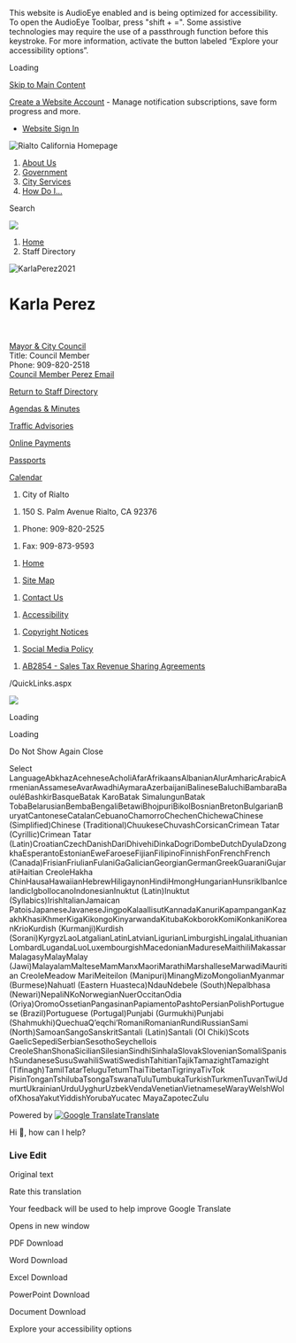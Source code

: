 This website is AudioEye enabled and is being optimized for accessibility. To open the AudioEye Toolbar, press "shift + =". Some assistive technologies may require the use of a passthrough function before this keystroke. For more information, activate the button labeled “Explore your accessibility options”.

Loading

[Skip to Main Content](https://www.rialtoca.gov/directory.aspx?EID=110%2F)

[Create a Website Account](https://www.rialtoca.gov/MyAccount/ProfileCreate) - Manage notification subscriptions, save form progress and more.   

- [Website Sign In](https://www.rialtoca.gov/MyAccount)

![Rialto California Homepage](https://www.rialtoca.gov/ImageRepository/Document?documentID=5840)

1. [About Us](https://www.rialtoca.gov/31/About-Us)
2. [Government](https://www.rialtoca.gov/27/Government)
3. [City Services](https://www.rialtoca.gov/101/City-Services)
4. [How Do I...](https://www.rialtoca.gov/9/How-Do-I)

Search

![](https://www.rialtoca.gov/ImageRepository/Document?documentID=5838)

1. [Home](https://www.rialtoca.gov)
2. Staff Directory

![KarlaPerez2021](https://www.rialtoca.gov/ImageRepository/Document?documentID=6037 "KarlaPerez2021")

# Karla Perez

 

[Mayor &amp; City Council](https://www.rialtoca.gov/Directory.aspx?DID=45)  
Title: Council Member  
Phone: 909-820-2518  
[Council Member Perez Email](mailto:kperez@rialtoca.gov)

[Return to Staff Directory](https://www.rialtoca.gov/Directory.aspx)

[Agendas &amp; Minutes](https://rialto.legistar.com/Calendar.aspx)

[Traffic Advisories](https://www.rialtoca.gov/CivicAlerts.aspx?CID=26)

[Online Payments](https://www.rialtoca.gov/429/Pay)

[Passports](https://www.rialtoca.gov/208/Passport-Services)

[Calendar](https://www.rialtoca.gov/calendar.aspx)

<!--THE END-->

1. City of Rialto

<!--THE END-->

1. 150 S. Palm Avenue Rialto, CA 92376

<!--THE END-->

1. Phone: 909-820-2525

<!--THE END-->

1. Fax: 909-873-9593

<!--THE END-->

1. [Home](https://www.rialtoca.gov)

<!--THE END-->

1. [Site Map](https://www.rialtoca.gov/sitemap)

<!--THE END-->

1. [Contact Us](https://www.rialtoca.gov/directory.aspx)

<!--THE END-->

1. [Accessibility](https://www.rialtoca.gov/accessibility)

<!--THE END-->

1. [Copyright Notices](https://www.rialtoca.gov/copyright)

<!--THE END-->

1. [Social Media Policy](https://www.rialtoca.gov/DocumentCenter/View/1680/Reso-No-7725---Social-Media-Policy)

<!--THE END-->

1. [AB2854 - Sales Tax Revenue Sharing Agreements](https://www.rialtoca.gov/953/Tax-Revenue-Sharing-Agreements)

/QuickLinks.aspx

![](https://www.rialtoca.gov/ImageRepository/Document?documentID=5855)

Loading

Loading

Do Not Show Again Close

Select LanguageAbkhazAcehneseAcholiAfarAfrikaansAlbanianAlurAmharicArabicArmenianAssameseAvarAwadhiAymaraAzerbaijaniBalineseBaluchiBambaraBaouléBashkirBasqueBatak KaroBatak SimalungunBatak TobaBelarusianBembaBengaliBetawiBhojpuriBikolBosnianBretonBulgarianBuryatCantoneseCatalanCebuanoChamorroChechenChichewaChinese (Simplified)Chinese (Traditional)ChuukeseChuvashCorsicanCrimean Tatar (Cyrillic)Crimean Tatar (Latin)CroatianCzechDanishDariDhivehiDinkaDogriDombeDutchDyulaDzongkhaEsperantoEstonianEweFaroeseFijianFilipinoFinnishFonFrenchFrench (Canada)FrisianFriulianFulaniGaGalicianGeorgianGermanGreekGuaraniGujaratiHaitian CreoleHakha ChinHausaHawaiianHebrewHiligaynonHindiHmongHungarianHunsrikIbanIcelandicIgboIlocanoIndonesianInuktut (Latin)Inuktut (Syllabics)IrishItalianJamaican PatoisJapaneseJavaneseJingpoKalaallisutKannadaKanuriKapampanganKazakhKhasiKhmerKigaKikongoKinyarwandaKitubaKokborokKomiKonkaniKoreanKrioKurdish (Kurmanji)Kurdish (Sorani)KyrgyzLaoLatgalianLatinLatvianLigurianLimburgishLingalaLithuanianLombardLugandaLuoLuxembourgishMacedonianMadureseMaithiliMakassarMalagasyMalayMalay (Jawi)MalayalamMalteseMamManxMaoriMarathiMarshalleseMarwadiMauritian CreoleMeadow MariMeiteilon (Manipuri)MinangMizoMongolianMyanmar (Burmese)Nahuatl (Eastern Huasteca)NdauNdebele (South)Nepalbhasa (Newari)NepaliNKoNorwegianNuerOccitanOdia (Oriya)OromoOssetianPangasinanPapiamentoPashtoPersianPolishPortuguese (Brazil)Portuguese (Portugal)Punjabi (Gurmukhi)Punjabi (Shahmukhi)QuechuaQʼeqchiʼRomaniRomanianRundiRussianSami (North)SamoanSangoSanskritSantali (Latin)Santali (Ol Chiki)Scots GaelicSepediSerbianSesothoSeychellois CreoleShanShonaSicilianSilesianSindhiSinhalaSlovakSlovenianSomaliSpanishSundaneseSusuSwahiliSwatiSwedishTahitianTajikTamazightTamazight (Tifinagh)TamilTatarTeluguTetumThaiTibetanTigrinyaTivTok PisinTonganTshilubaTsongaTswanaTuluTumbukaTurkishTurkmenTuvanTwiUdmurtUkrainianUrduUyghurUzbekVendaVenetianVietnameseWarayWelshWolofXhosaYakutYiddishYorubaYucatec MayaZapotecZulu

Powered by [![Google Translate](https://www.gstatic.com/images/branding/googlelogo/1x/googlelogo_color_42x16dp.png)Translate](https://translate.google.com)

Hi 👋, how can I help?

### Live Edit

Original text

Rate this translation

Your feedback will be used to help improve Google Translate

Opens in new window

PDF Download

Word Download

Excel Download

PowerPoint Download

Document Download

Explore your accessibility options